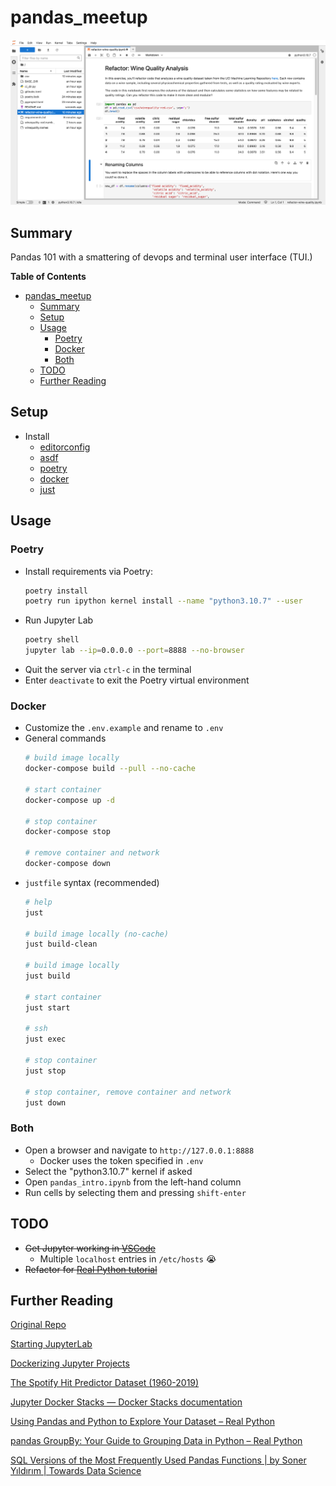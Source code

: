 # pandas_meetup

![JupyterLab](img/jupyterlab.png)

## Summary
Pandas 101 with a smattering of devops and terminal user interface (TUI.)

**Table of Contents**
* [pandas_meetup](#pandas_meetup)
  * [Summary](#summary)
  * [Setup](#setup)
  * [Usage](#usage)
    * [Poetry](#poetry)
    * [Docker](#docker)
    * [Both](#both)
  * [TODO](#todo)
  * [Further Reading](#further-reading)

## Setup
* Install
    * [editorconfig](https://editorconfig.org/)
    * [asdf](https://asdf-vm.com/guide/getting-started.html#_2-download-asdf)
    * [poetry](https://python-poetry.org/docs/)
    * [docker](https://docs.docker.com/compose/install/)
    * [just](https://just.systems/man/en)

## Usage
### Poetry
* Install requirements via Poetry: 
    ```bash
    poetry install
    poetry run ipython kernel install --name "python3.10.7" --user
    ```
* Run Jupyter Lab
    ```bash
    poetry shell
    jupyter lab --ip=0.0.0.0 --port=8888 --no-browser
    ```
* Quit the server via `ctrl-c` in the terminal
* Enter `deactivate` to exit the Poetry virtual environment

### Docker
* Customize the `.env.example` and rename to `.env`
* General commands
    ```bash
    # build image locally
    docker-compose build --pull --no-cache

    # start container
    docker-compose up -d

    # stop container
    docker-compose stop

    # remove container and network
    docker-compose down
    ```
* `justfile` syntax (recommended)
    ```bash
    # help
    just

    # build image locally (no-cache)
    just build-clean

    # build image locally
    just build

    # start container
    just start

    # ssh
    just exec

    # stop container
    just stop

    # stop container, remove container and network
    just down
    ```

### Both
* Open a browser and navigate to `http://127.0.0.1:8888`
  * Docker uses the token specified in `.env`
* Select the "python3.10.7" kernel if asked
* Open `pandas_intro.ipynb` from the left-hand column
* Run cells by selecting them and pressing `shift-enter`

## TODO
* ~~Get Jupyter working in [VSCode](https://github.com/microsoft/vscode-jupyter)~~
  * Multiple `localhost` entries in `/etc/hosts` 😭
* ~~Refactor for [Real Python tutorial](https://github.com/realpython/materials/tree/master/pandas-intro)~~

## Further Reading
[Original Repo](https://github.com/realpython/materials/tree/master/pandas-intro)

[Starting JupyterLab](https://jupyterlab.readthedocs.io/en/stable/getting_started/starting.html)

[Dockerizing Jupyter Projects](https://towardsdatascience.com/dockerizing-jupyter-projects-39aad547484a)

[The Spotify Hit Predictor Dataset (1960-2019)](https://www.kaggle.com/datasets/theoverman/the-spotify-hit-predictor-dataset)

[Jupyter Docker Stacks — Docker Stacks documentation](https://jupyter-docker-stacks.readthedocs.io/en/latest/index.html)

[Using Pandas and Python to Explore Your Dataset – Real Python](https://realpython.com/pandas-python-explore-dataset/)

[pandas GroupBy: Your Guide to Grouping Data in Python – Real Python](https://realpython.com/pandas-groupby/)

[SQL Versions of the Most Frequently Used Pandas Functions | by Soner Yıldırım | Towards Data Science](https://towardsdatascience.com/sql-versions-of-the-most-frequently-used-pandas-functions-bb6399f87461)

